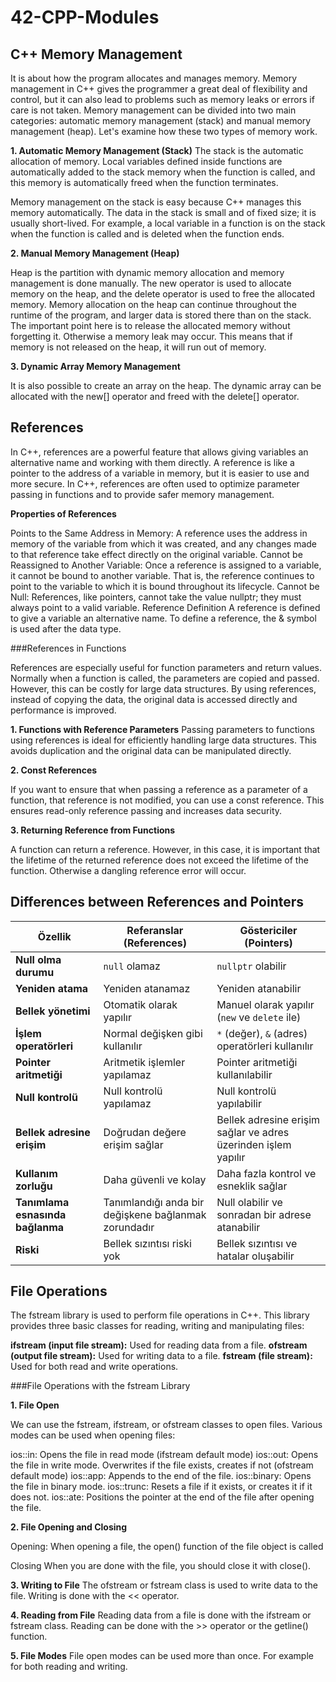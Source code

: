 # 42-CPP-Modules


## C++ Memory Management

It is about how the program allocates and manages memory. Memory management in C++ gives the programmer a great deal of flexibility and control, but it can also lead to problems such as memory leaks or errors if care is not taken. Memory management can be divided into two main categories: automatic memory management (stack) and manual memory management (heap). Let's examine how these two types of memory work.

**1. Automatic Memory Management (Stack)**
The stack is the automatic allocation of memory. Local variables defined inside functions are automatically added to the stack memory when the function is called, and this memory is automatically freed when the function terminates.

Memory management on the stack is easy because C++ manages this memory automatically. The data in the stack is small and of fixed size; it is usually short-lived. For example, a local variable in a function is on the stack when the function is called and is deleted when the function ends.


**2. Manual Memory Management (Heap)**

Heap is the partition with dynamic memory allocation and memory management is done manually. The new operator is used to allocate memory on the heap, and the delete operator is used to free the allocated memory. Memory allocation on the heap can continue throughout the runtime of the program, and larger data is stored there than on the stack.
The important point here is to release the allocated memory without forgetting it. Otherwise a memory leak may occur. This means that if memory is not released on the heap, it will run out of memory.

**3. Dynamic Array Memory Management**

It is also possible to create an array on the heap. The dynamic array can be allocated with the new[] operator and freed with the delete[] operator.

## References


In C++, references are a powerful feature that allows giving variables an alternative name and working with them directly. A reference is like a pointer to the address of a variable in memory, but it is easier to use and more secure. In C++, references are often used to optimize parameter passing in functions and to provide safer memory management.

**Properties of References**

Points to the Same Address in Memory: A reference uses the address in memory of the variable from which it was created, and any changes made to that reference take effect directly on the original variable.
Cannot be Reassigned to Another Variable: Once a reference is assigned to a variable, it cannot be bound to another variable. That is, the reference continues to point to the variable to which it is bound throughout its lifecycle.
Cannot be Null: References, like pointers, cannot take the value nullptr; they must always point to a valid variable.
Reference Definition
A reference is defined to give a variable an alternative name. To define a reference, the & symbol is used after the data type.

###References in Functions

References are especially useful for function parameters and return values. Normally when a function is called, the parameters are copied and passed. However, this can be costly for large data structures. By using references, instead of copying the data, the original data is accessed directly and performance is improved.

**1. Functions with Reference Parameters**
Passing parameters to functions using references is ideal for efficiently handling large data structures. This avoids duplication and the original data can be manipulated directly.

**2. Const References**

If you want to ensure that when passing a reference as a parameter of a function, that reference is not modified, you can use a const reference. This ensures read-only reference passing and increases data security.

**3. Returning Reference from Functions**

A function can return a reference. However, in this case, it is important that the lifetime of the returned reference does not exceed the lifetime of the function. Otherwise a dangling reference error will occur.

## Differences between References and Pointers



| **Özellik**                  | **Referanslar (References)**                          | **Göstericiler (Pointers)**                            |
|------------------------------|-------------------------------------------------------|-------------------------------------------------------|
| **Null olma durumu**          | `null` olamaz                                         | `nullptr` olabilir                                    |
| **Yeniden atama**             | Yeniden atanamaz                                      | Yeniden atanabilir                                    |
| **Bellek yönetimi**           | Otomatik olarak yapılır                               | Manuel olarak yapılır (`new` ve `delete` ile)         |
| **İşlem operatörleri**        | Normal değişken gibi kullanılır                       | `*` (değer), `&` (adres) operatörleri kullanılır      |
| **Pointer aritmetiği**        | Aritmetik işlemler yapılamaz                          | Pointer aritmetiği kullanılabilir                     |
| **Null kontrolü**             | Null kontrolü yapılamaz                               | Null kontrolü yapılabilir                             |
| **Bellek adresine erişim**    | Doğrudan değere erişim sağlar                         | Bellek adresine erişim sağlar ve adres üzerinden işlem yapılır |
| **Kullanım zorluğu**          | Daha güvenli ve kolay                                | Daha fazla kontrol ve esneklik sağlar                 |
| **Tanımlama esnasında bağlanma** | Tanımlandığı anda bir değişkene bağlanmak zorundadır | Null olabilir ve sonradan bir adrese atanabilir       |
| **Riski**                     | Bellek sızıntısı riski yok                            | Bellek sızıntısı ve hatalar oluşabilir                |


## File Operations 

The fstream library is used to perform file operations in C++. This library provides three basic classes for reading, writing and manipulating files:

**ifstream (input file stream):** Used for reading data from a file.
**ofstream (output file stream):** Used for writing data to a file.
**fstream (file stream):** Used for both read and write operations.


###File Operations with the fstream Library

**1. File Open**

We can use the fstream, ifstream, or ofstream classes to open files. Various modes can be used when opening files:

ios::in: Opens the file in read mode (ifstream default mode)
ios::out: Opens the file in write mode. Overwrites if the file exists, creates if not (ofstream default mode)
ios::app: Appends to the end of the file.
ios::binary: Opens the file in binary mode.
ios::trunc: Resets a file if it exists, or creates it if it does not.
ios::ate: Positions the pointer at the end of the file after opening the file.


**2. File Opening and Closing**

Opening: When opening a file, the open() function of the file object is called

Closing When you are done with the file, you should close it with close().

**3. Writing to File**
The ofstream or fstream class is used to write data to the file. Writing is done with the << operator.

**4. Reading from File**
Reading data from a file is done with the ifstream or fstream class. Reading can be done with the >> operator or the getline() function.

**5. File Modes**
File open modes can be used more than once. For example for both reading and writing.

